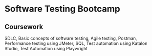 <h1>Software Testing Bootcamp</h1>

<h2>Coursework</h2>
SDLC, Basic concepts of software testing, Agile testing, Postman, Performance testing using JMeter, SQL, Test automation using Katalon Studio, Test Automation using Playwright
<br />
